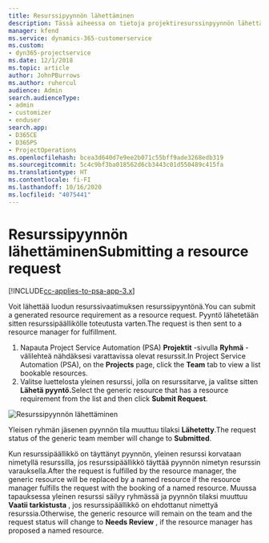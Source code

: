 ```yaml
---
title: Resurssipyynnön lähettäminen
description: Tässä aiheessa on tietoja projektiresurssinpyynnön lähettämisestä.
manager: kfend
ms.service: dynamics-365-customerservice
ms.custom:
- dyn365-projectservice
ms.date: 12/1/2018
ms.topic: article
author: JohnPBurrows
ms.author: ruhercul
audience: Admin
search.audienceType:
- admin
- customizer
- enduser
search.app:
- D365CE
- D365PS
- ProjectOperations
ms.openlocfilehash: bcea3d640d7e9ee2b071c55bff9ade3268edb319
ms.sourcegitcommit: 5c4c9bf3ba018562d6cb3443c01d550489c415fa
ms.translationtype: HT
ms.contentlocale: fi-FI
ms.lasthandoff: 10/16/2020
ms.locfileid: "4075441"
---
```

# <a name="submitting-a-resource-request"></a><span data-ttu-id="57ff3-103">Resurssipyynnön lähettäminen</span><span class="sxs-lookup"><span data-stu-id="57ff3-103">Submitting a resource request</span></span>

[!INCLUDE[cc-applies-to-psa-app-3.x](../includes/cc-applies-to-psa-app-3x.md)]

<span data-ttu-id="57ff3-104">Voit lähettää luodun resurssivaatimuksen resurssipyyntönä.</span><span class="sxs-lookup"><span data-stu-id="57ff3-104">You can submit a generated resource requirement as a resource request.</span></span> <span data-ttu-id="57ff3-105">Pyyntö lähetetään sitten resurssipäällikölle toteutusta varten.</span><span class="sxs-lookup"><span data-stu-id="57ff3-105">The request is then sent to a resource manager for fulfillment.</span></span>

1. <span data-ttu-id="57ff3-106">Napauta Project Service Automation (PSA) **Projektit** -sivulla **Ryhmä** -välilehteä nähdäksesi varattavissa olevat resurssit.</span><span class="sxs-lookup"><span data-stu-id="57ff3-106">In Project Service Automation (PSA), on the **Projects** page, click the **Team** tab to view a list bookable resources.</span></span> 
2. <span data-ttu-id="57ff3-107">Valitse luettelosta yleinen resurssi, jolla on resurssitarve, ja valitse sitten **Lähetä pyyntö.**</span><span class="sxs-lookup"><span data-stu-id="57ff3-107">Select the generic resource that has a resource requirement from the list and then click **Submit Request**.</span></span>

![Resurssipyynnön lähettäminen](media/RM-how-to-18.png)

<span data-ttu-id="57ff3-109">Yleisen ryhmän jäsenen pyynnön tila muuttuu tilaksi **Lähetetty**.</span><span class="sxs-lookup"><span data-stu-id="57ff3-109">The request status of the generic team member will change to **Submitted**.</span></span>

<span data-ttu-id="57ff3-110">Kun resurssipäällikkö on täyttänyt pyynnön, yleinen resurssi korvataan nimetyllä resurssilla, jos resurssipäällikkö täyttää pyynnön nimetyn resurssin varauksella.</span><span class="sxs-lookup"><span data-stu-id="57ff3-110">After the request is fulfilled by the resource manager, the generic resource will be replaced by a named resource if the resource manager fulfills the request with the booking of a named resource.</span></span> <span data-ttu-id="57ff3-111">Muussa tapauksessa yleinen resurssi säilyy ryhmässä ja pyynnön tilaksi muuttuu **Vaatii tarkistusta** , jos resurssipäällikkö on ehdottanut nimettyä resurssia.</span><span class="sxs-lookup"><span data-stu-id="57ff3-111">Otherwise, the generic resource will remain on the team and the request status will change to **Needs Review** , if the resource manager has proposed a named resource.</span></span>
